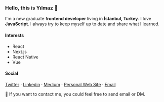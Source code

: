 ### Hello, this is Yılmaz 👋
I'm a new graduate **frontend developer** living in **İstanbul, Turkey**. I love **JavaScript**. I always try to keep myself up to date and share what I learned.

#### Interests
- React
- Next.js
- React Native
- Vue

#### Social
[Twitter](https://twitter.com/yilmazdev) ·
[Linkedin](https://linkedin.com/in/yilmazcakmakci) ·
[Medium](https://medium.com/@yilmazcakmakci) ·
[Personal Web Site](https://yilmazc.com) ·
[Email](mailto:cakmakcy@gmail.com)

:rocket: If you want to contact me, you could feel free to send email or DM.
